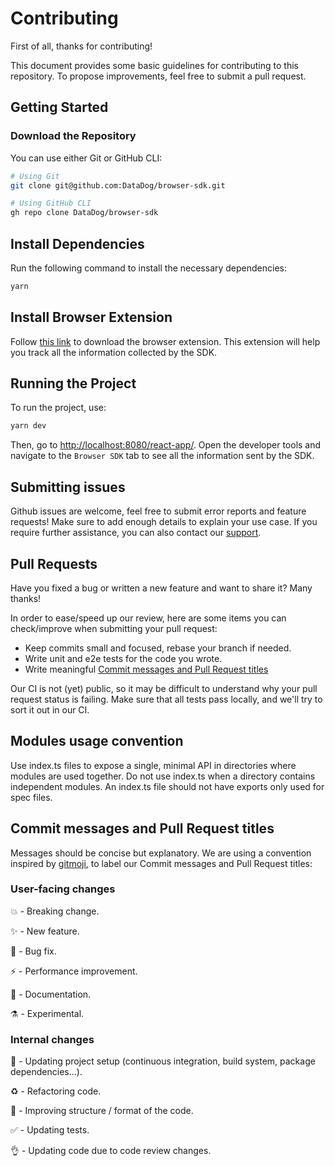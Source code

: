 # Contributing

First of all, thanks for contributing!

This document provides some basic guidelines for contributing to this repository. To propose
improvements, feel free to submit a pull request.

## Getting Started

### Download the Repository

You can use either Git or GitHub CLI:

```bash
# Using Git
git clone git@github.com:DataDog/browser-sdk.git

# Using GitHub CLI
gh repo clone DataDog/browser-sdk
```

## Install Dependencies

Run the following command to install the necessary dependencies:

```bash
yarn
```

## Install Browser Extension

Follow [this link][3] to download the browser extension. This extension will help you track 
all the information collected by the SDK.

## Running the Project

To run the project, use:

```bash
yarn dev
```

Then, go to [http://localhost:8080/react-app/](http://localhost:8080/react-app/). 
Open the developer tools and navigate to the `Browser SDK` tab to see all the information sent by the SDK.


## Submitting issues

Github issues are welcome, feel free to submit error reports and feature requests! Make sure to add
enough details to explain your use case. If you require further assistance, you can also contact
our [support][1].

## Pull Requests

Have you fixed a bug or written a new feature and want to share it? Many thanks!

In order to ease/speed up our review, here are some items you can check/improve when submitting your
pull request:

- Keep commits small and focused, rebase your branch if needed.
- Write unit and e2e tests for the code you wrote.
- Write meaningful [Commit messages and Pull Request
  titles](#commit-messages-and-pull-request-titles)

Our CI is not (yet) public, so it may be difficult to understand why your pull request status is
failing. Make sure that all tests pass locally, and we'll try to sort it out in our CI.

## Modules usage convention

Use index.ts files to expose a single, minimal API in directories where modules are used together.
Do not use index.ts when a directory contains independent modules.
An index.ts file should not have exports only used for spec files.

## Commit messages and Pull Request titles

Messages should be concise but explanatory. We are using a convention inspired by [gitmoji][2], to
label our Commit messages and Pull Request titles:

### User-facing changes

💥 - Breaking change.

✨ - New feature.

🐛 - Bug fix.

⚡️ - Performance improvement.

📝 - Documentation.

⚗ - Experimental.

### Internal changes

👷 - Updating project setup (continuous integration, build system, package dependencies...).

♻️ - Refactoring code.

🎨 - Improving structure / format of the code.

✅ - Updating tests.

👌 - Updating code due to code review changes.

[1]: https://docs.datadoghq.com/help/
[2]: https://gitmoji.carloscuesta.me/
[3]: https://chromewebstore.google.com/detail/datadog-browser-sdk-devel/boceobohkgenpcpogecpjlnmnfbdigda
